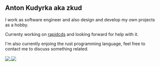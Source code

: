 ## Anton Kudyrka aka zkud

I work as software engineer and also design and develop my own projects as a hobby.

Currenty working on [rapidcds](https://github.com/zkud/rapidcds) and looking forward for help with it.

I'm also currently enjoing the rust programming language, feel free to contact me to discuss something related.

<a href="https://github.com/anuraghazra/github-readme-stats">
  <img align="center" src="https://github-readme-stats.vercel.app/api?username=zkud&count_private=true&show_icons=true&theme=dark" />
</a>
<a href="https://github.com/anuraghazra/github-readme-stats">
  <img align="center" src="https://github-readme-stats.vercel.app/api/top-langs/?username=zkud&show_icons=true&theme=dark" />
</a>
